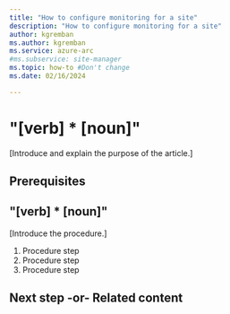 ```yaml
---
title: "How to configure monitoring for a site"
description: "How to configure monitoring for a site"
author: kgremban
ms.author: kgremban
ms.service: azure-arc
#ms.subservice: site-manager
ms.topic: how-to #Don't change
ms.date: 02/16/2024

---
```


<!-- --------------------------------------

- Use this template with pattern instructions for:

How To

- Before you sign off or merge:

Remove all comments except the customer intent.

- Feedback:

https://aka.ms/patterns-feedback

-->

# "[verb] * [noun]"

<!-- Required: Article headline - H1

Identify the product or service and the task the
article describes.

-->

[Introduce and explain the purpose of the article.]

<!-- Required: Introductory paragraphs (no heading)

Write a brief introduction that can help the user
determine whether the article is relevant for them
and to describe the task the article covers.

-->

## Prerequisites

<!-- Optional: Prerequisites - H2

If included, "Prerequisites" must be the first H2 in the article.

List any items that are needed for the integration,
such as permissions or software.

If you need to sign in to a portal to do the quickstart, 
provide instructions and a link.

-->

## "[verb] * [noun]"

[Introduce the procedure.]

1. Procedure step
1. Procedure step
1. Procedure step

<!-- Required: Steps to complete the task - H2

In one or more H2 sections, organize procedures. A section
contains a major grouping of steps that help the user complete
a task.

Begin each section with a brief explanation for context, and
provide an ordered list of steps to complete the procedure.

If it applies, provide sections that describe alternative tasks or
procedures.

-->

## Next step -or- Related content
<!-- 
> [!div class="nextstepaction"]
> [Next sequential article title](link.md)

-or-

* [Related article title](link.md)
* [Related article title](link.md)
* [Related article title](link.md) -->

<!-- Optional: Next step or Related content - H2

Consider adding one of these H2 sections (not both):

A "Next step" section that uses 1 link in a blue box 
to point to a next, consecutive article in a sequence.

-or- 

A "Related content" section that lists links to 
1 to 3 articles the user might find helpful.

-->

<!--

Remove all comments except the customer intent
before you sign off or merge to the main branch.

-->
